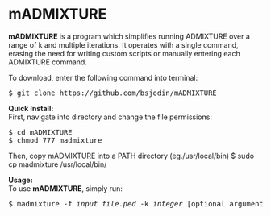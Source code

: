 # mADMIXTURE
<b>mADMIXTURE</b> is a program which simplifies running ADMIXTURE over a range of k and multiple iterations. It operates with a single command, erasing the need for writing custom scripts or manually entering each ADMIXTURE command.

To download, enter the following command into terminal:

<pre class="highlight">$ git clone https://github.com/bsjodin/mADMIXTURE</pre>

<strong>Quick Install:</strong><br>
 First, navigate into directory and change the file permissions:
<pre class="highlight">$ cd mADMIXTURE
$ chmod 777 madmixture</pre>

Then, copy mADMIXTURE into a PATH directory (eg./usr/local/bin)
<rre class="highlight">$ sudo cp madmixture /usr/local/bin/</pre>

<strong>Usage:</strong><br>
To use <b>mADMIXTURE</b>, simply run:
<pre class="highlight">$ madmixture -f <i>input_file.ped</i> -k <i>integer</i> [optional arguments]</pre>
